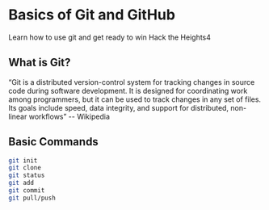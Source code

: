 # Basics of Git and GitHub

Learn how to use git and get ready to win Hack the Heights4

## What is Git?

“Git is a distributed version-control system for tracking changes in source code during software development. It is designed for coordinating work among programmers, but it can be used to track changes in any set of files. Its goals include speed, data integrity, and support for distributed, non-linear workflows”
-- Wikipedia

## Basic Commands

```bash
git init
git clone
git status
git add
git commit
git pull/push
```
